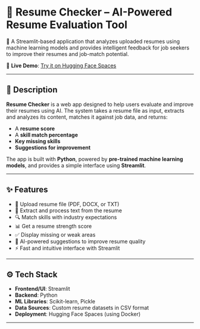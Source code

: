 # 🧠 Resume Checker – AI-Powered Resume Evaluation Tool

🚀 A Streamlit-based application that analyzes uploaded resumes using machine learning models and provides intelligent feedback for job seekers to improve their resumes and job-match potential.

🔗 **Live Demo**: [Try it on Hugging Face Spaces](https://huggingface.co/spaces/sarafay2003/Resume-Checker)

---

## 📌 Description

**Resume Checker** is a web app designed to help users evaluate and improve their resumes using AI. The system takes a resume file as input, extracts and analyzes its content, matches it against job data, and returns:

- A **resume score**
- A **skill match percentage**
- **Key missing skills**
- **Suggestions for improvement**

The app is built with **Python**, powered by **pre-trained machine learning models**, and provides a simple interface using **Streamlit**.

---

## ✨ Features

- 📄 Upload resume file (PDF, DOCX, or TXT)
- 🧠 Extract and process text from the resume
- 🔍 Match skills with industry expectations
- 📊 Get a resume strength score
- ✅ Display missing or weak areas
- 💬 AI-powered suggestions to improve resume quality
- ⚡ Fast and intuitive interface with Streamlit

---

## ⚙️ Tech Stack

- **Frontend/UI**: Streamlit
- **Backend**: Python
- **ML Libraries**: Scikit-learn, Pickle
- **Data Sources**: Custom resume datasets in CSV format
- **Deployment**: Hugging Face Spaces (using Docker)

---


